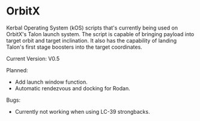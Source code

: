 # OrbitX
 Kerbal Operating System (kOS) scripts that's currently being used on 
 OrbitX's Talon launch system. The script is capable of bringing payload
 into target orbit and target inclination. It also has the capability of
 landing Talon's first stage boosters into the target coordinates.
 
 Current Version: V0.5
 
 Planned:
 - Add launch window function.
 - Automatic rendezvous and docking for Rodan.
 
 Bugs:
 - Currently not working when using LC-39 strongbacks.
